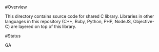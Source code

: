 #Overview

This directory contains source code for shared C library. Libraries in other languages in this repository (C++, Ruby,
Python, PHP, NodeJS, Objective-C) are layered on top of this library.

#Status

GA
